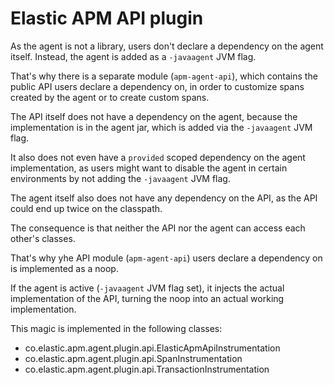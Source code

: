 # Elastic APM API plugin

As the agent is not a library, users don't declare a dependency on the agent itself.
Instead, the agent is added as a `-javaagent` JVM flag.

That's why there is a separate module (`apm-agent-api`),
which contains the public API users declare a dependency on,
in order to customize spans created by the agent or to create custom spans.

The API itself does not have a dependency on the agent,
because the implementation is in the agent jar,
which is added via the `-javaagent` JVM flag.

It also does not even have a `provided` scoped dependency on the agent implementation,
as users might want to disable the agent in certain environments by not adding the `-javaagent` JVM flag.

The agent itself also does not have any dependency on the API,
as the API could end up twice on the classpath.

The consequence is that neither the API nor the agent can access each other's classes.

That's why yhe API module (`apm-agent-api`) users declare a dependency on is implemented as a noop.


If the agent is active (`-javaagent` JVM flag set),
it injects the actual implementation of the API,
turning the noop into an actual working implementation.

This magic is implemented in the following classes:
 - co.elastic.apm.agent.plugin.api.ElasticApmApiInstrumentation
 - co.elastic.apm.agent.plugin.api.SpanInstrumentation
 - co.elastic.apm.agent.plugin.api.TransactionInstrumentation
